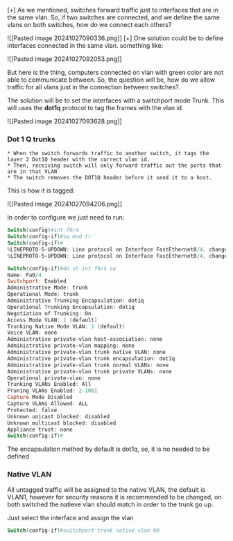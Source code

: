 [+] As we mentioned, switches forward traffic just to interfaces that are in the same vlan. So, if two switches are connected, and we define the same vlans on both switches, how do we connect each others?

![[Pasted image 20241027090336.png]]
[+] One solution could be to define interfaces connected in the same vlan. something like:


![[Pasted image 20241027092053.png]]

But here is the thing, computers connected on vlan with green color are not able to communicate between. So, the question will be, how do we allow traffic for all vlans just in the connection between switches?.

The solution will be to set the interfaces with a switchport mode Trunk. This will uses the **dot1q** protocol to tag the frames with the vlan id.

![[Pasted image 20241027093628.png]]

### Dot 1 Q trunks

	* When the switch forwards traffic to another switch, it tags the layer 2 Dot1Q header with the correct vlan id.
	* Then, receiving switch will only forward traffic out the ports that are in that VLAN
	* The switch removes the DOT1Q header before it send it to a host.

This is how it is tagged:

![[Pasted image 20241027094206.png]]

In order to configure we just need to run:

```powershell hl:10,11,12,13
Switch(config)#int f0/4
Switch(config-if)#sw mod tr
Switch(config-if)#
%LINEPROTO-5-UPDOWN: Line protocol on Interface FastEthernet0/4, changed state to down
%LINEPROTO-5-UPDOWN: Line protocol on Interface FastEthernet0/4, changed state to up

Switch(config-if)#do sh int f0/4 sw
Name: Fa0/4
Switchport: Enabled
Administrative Mode: trunk
Operational Mode: trunk
Administrative Trunking Encapsulation: dot1q
Operational Trunking Encapsulation: dot1q
Negotiation of Trunking: On
Access Mode VLAN: 1 (default)
Trunking Native Mode VLAN: 1 (default)
Voice VLAN: none
Administrative private-vlan host-association: none
Administrative private-vlan mapping: none
Administrative private-vlan trunk native VLAN: none
Administrative private-vlan trunk encapsulation: dot1q
Administrative private-vlan trunk normal VLANs: none
Administrative private-vlan trunk private VLANs: none
Operational private-vlan: none
Trunking VLANs Enabled: All
Pruning VLANs Enabled: 2-1001
Capture Mode Disabled
Capture VLANs Allowed: ALL
Protected: false
Unknown unicast blocked: disabled
Unknown multicast blocked: disabled
Appliance trust: none
Switch(config-if)#
```

The encapsulation method by default is dot1q, so, it is no needed to be defined


### Native VLAN

All untagged traffic will be assigned to the native VLAN, the default is VLAN1, however for security reasons  it is recommended to be changed, on both switched  the natieve vlan should match in order to the trunk go up.

Just select the interface and assign the vlan


```powershell
Switch(config-if)#switchport trunk native vlan 99
```